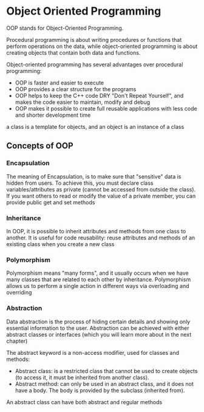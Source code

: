 # Object Oriented Programming

OOP stands for Object-Oriented Programming.

Procedural programming is about writing procedures or functions that perform operations on the data, while object-oriented programming is about creating objects that contain both data and functions.

Object-oriented programming has several advantages over procedural programming:

- OOP is faster and easier to execute
- OOP provides a clear structure for the programs
- OOP helps to keep the C++ code DRY "Don't Repeat Yourself", and makes the code easier to maintain, modify and debug
- OOP makes it possible to create full reusable applications with less code and shorter development time

a class is a template for objects, and an object is an instance of a class

## Concepts of OOP

### Encapsulation

The meaning of Encapsulation, is to make sure that "sensitive" data is hidden from users. To achieve this, you must declare class variables/attributes as private (cannot be accessed from outside the class). If you want others to read or modify the value of a private member, you can provide public get and set methods

### Inheritance

In OOP, it is possible to inherit attributes and methods from one class to another. It is useful for code reusability: reuse attributes and methods of an existing class when you create a new class

### Polymorphism

Polymorphism means "many forms", and it usually occurs when we have many classes that are related to each other by inheritance.
Polymorphism allows us to perform a single action in different ways via overloading and overriding

### Abstraction

Data abstraction is the process of hiding certain details and showing only essential information to the user.
Abstraction can be achieved with either abstract classes or interfaces (which you will learn more about in the next chapter)

The abstract keyword is a non-access modifier, used for classes and methods:

- Abstract class: is a restricted class that cannot be used to create objects (to access it, it must be inherited from another class).
- Abstract method: can only be used in an abstract class, and it does not have a body. The body is provided by the subclass (inherited from).

An abstract class can have both abstract and regular methods
